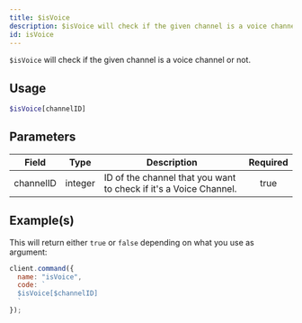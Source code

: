 ```yaml
---
title: $isVoice
description: $isVoice will check if the given channel is a voice channel or not.
id: isVoice
---
```


`$isVoice` will check if the given channel is a voice channel or not.

## Usage

```php
$isVoice[channelID]
```

## Parameters

| Field     | Type    | Description                                                       | Required |
| --------- | ------- | ----------------------------------------------------------------- | :------: |
| channelID | integer | ID of the channel that you want to check if it's a Voice Channel. |   true   |

## Example(s)

This will return either `true` or `false` depending on what you use as argument:

```javascript
client.command({
  name: "isVoice",
  code: `
  $isVoice[$channelID]
  `
});
```
